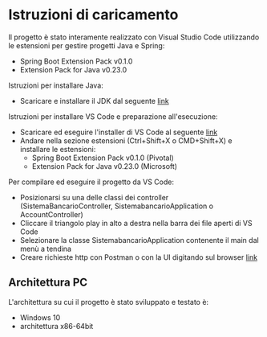 # Istruzioni di caricamento
Il progetto è stato interamente realizzato con Visual Studio Code utilizzando le estensioni per gestire progetti Java e Spring:
- Spring Boot Extension Pack v0.1.0
- Extension Pack for Java v0.23.0

Istruzioni per installare Java:
- Scaricare e installare il JDK dal seguente [link](https://www.oracle.com/java/technologies/downloads/#java17)

Istruzioni per installare VS Code e preparazione all'esecuzione:
- Scaricare ed eseguire l'installer di VS Code al seguente [link](https://code.visualstudio.com/download)
- Andare nella sezione estensioni (Ctrl+Shift+X o CMD+Shift+X) e installare le estensioni:
  - Spring Boot Extension Pack v0.1.0 (Pivotal)
  - Extension Pack for Java v0.23.0 (Microsoft)

Per compilare ed eseguire il progetto da VS Code:
- Posizionarsi su una delle classi dei controller (SistemaBancarioController, SistemabancarioApplication o AccountController)
- Cliccare il triangolo play in alto a destra nella barra dei file aperti di VS Code
- Selezionare la classe SistemabancarioApplication contenente il main dal menù a tendina
- Creare richieste http con Postman o con la UI digitando sul browser [link](http://localhost:8080/)

## Architettura PC
L'architettura su cui il progetto è stato sviluppato e testato è:
- Windows 10
- architettura x86-64bit